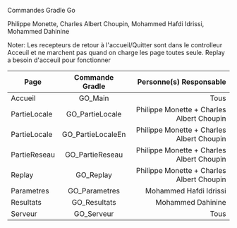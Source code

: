 Commandes Gradle Go

Philippe Monette, Charles Albert Choupin, Mohammed Hafdi Idrissi, Mohammed Dahinine

Noter: Les recepteurs de retour à l'accueil/Quitter sont dans le controlleur Acceuil et ne marchent pas quand on charge les page toutes seule.
Replay a besoin d'acceuil pour fonctionner

| Page   |      Commande Gradle      |  Personne(s) Responsable |
|----------|:-------------:|------:|
| Accueil |  GO_Main | Tous |
| PartieLocale |    GO_PartieLocale   |   Philippe Monette + Charles Albert Choupin |
| PartieLocale |    GO_PartieLocaleEn   |   Philippe Monette + Charles Albert Choupin |
| PartieReseau | GO_PartieReseau |    Philippe Monette + Charles Albert Choupin |
| Replay | GO_Replay |    Philippe Monette + Charles Albert Choupin |
| Parametres | GO_Parametres |    Mohammed Hafdi Idrissi |
| Resultats | GO_Resultats |    Mohammed Dahinine |
| Serveur | GO_Serveur |    Tous |